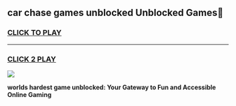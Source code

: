 
## car chase games unblocked Unblocked Games👋
<h3>
<a href="https://premium.freeplayer.one?title=car_chase_games_unblocked&ref=16F">CLICK TO PLAY</a></h3>
<hr>

<h3>
<a href="https://premium.freeplayer.one?title=car_chase_games_unblocked&ref=16F">CLICK 2 PLAY</a>
  
</h3>

<a href="https://premium.freeplayer.one?title=car_chase_games_unblocked&ref=16F/"><img src="https://clearcache.store/games.png"></a>


**worlds hardest game unblocked: Your Gateway to Fun and Accessible Online Gaming**

